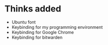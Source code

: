 # Thinks added
- Ubuntu font
- Keybinding for my programming environment
- Keybinding for Google Chrome
- Keybinding for bitwarden

